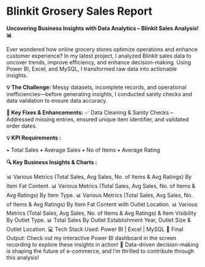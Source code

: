 # Blinkit Grosery Sales Report

**Uncovering Business Insights with Data Analytics – Blinkit Sales Analysis! 📊**

Ever wondered how online grocery stores optimize operations and enhance customer experience? In my latest project, I analyzed Blinkit sales data to uncover trends, improve efficiency, and enhance decision-making. Using Power BI, Excel, and MySQL, I transformed raw data into actionable insights.

**💡 The Challenge:**
Messy datasets, incomplete records, and operational inefficiencies—before generating insights, I conducted sanity checks and data validation to ensure data accuracy.

**📌 Key Fixes & Enhancements:**
✅ Data Cleaning & Sanity Checks – Addressed missing entries, ensured unique item identifier, and validated order dates.

**💡 KPI Requirements :**

▪️ Total Sales 
▪️ Average Sales
▪️ No of Items 
▪️ Average Rating

**🔍 Key Business Insights & Charts :**

📊 Various Metrics (Total Sales, Avg Sales, No. of Items & Avg Ratings) By Item Fat Content. 
📊 Various Metrics (Total Sales, Avg Sales, No. of Items & Avg Ratings) By Item Type.
📊 Various Metrics (Total Sales, Avg Sales, No. of Items & Avg Ratings) By Item Fat Content with Outlet Location. 
📊 Various Metrics (Total Sales, Avg Sales, No. of Items & Avg Ratings) & Item Visibility By Outlet Type. 
📊 Total Sales By Outlet Establishment Year, Outlet Size & Outlet Location.
💻 Tech Stack Used: Power BI | Excel | MySQL
🎥 Final Output: Check out my interactive Power BI dashboard in the screen recording to explore these insights in action!
🚀 Data-driven decision-making is shaping the future of e-commerce, and I’m thrilled to contribute through this analysis!
